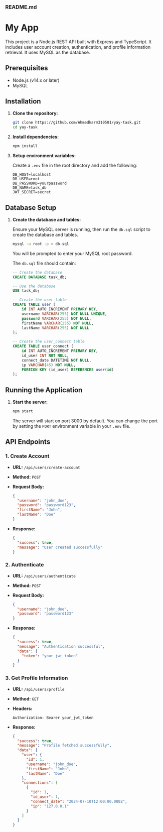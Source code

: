 ### README.md

# My App

This project is a Node.js REST API built with Express and TypeScript. It includes user account creation, authentication, and profile information retrieval. It uses MySQL as the database.

## Prerequisites

- Node.js (v14.x or later)
- MySQL

## Installation

1. **Clone the repository:**

   ```bash
   git clone https://github.com/Ahmedkarm310501/yay-task.git
   cd yay-task
   ```

2. **Install dependencies:**

   ```bash
   npm install
   ```

3. **Setup environment variables:**

   Create a `.env` file in the root directory and add the following:

   ```env
   DB_HOST=localhost
   DB_USER=root
   DB_PASSWORD=yourpassword
   DB_NAME=task_db
   JWT_SECRET=secret
   ```

## Database Setup

1. **Create the database and tables:**

   Ensure your MySQL server is running, then run the `db.sql` script to create the database and tables.

   ```bash
   mysql -u root -p < db.sql
   ```

   You will be prompted to enter your MySQL root password.

   The `db.sql` file should contain:

   ```sql
   -- Create the database
   CREATE DATABASE task_db;

   -- Use the database
   USE task_db;

   -- Create the user table
   CREATE TABLE user (
       id INT AUTO_INCREMENT PRIMARY KEY,
       username VARCHAR(255) NOT NULL UNIQUE,
       password VARCHAR(255) NOT NULL,
       firstName VARCHAR(255) NOT NULL,
       lastName VARCHAR(255) NOT NULL
   );

   -- Create the user_connect table
   CREATE TABLE user_connect (
       id INT AUTO_INCREMENT PRIMARY KEY,
       id_user INT NOT NULL,
       connect_date DATETIME NOT NULL,
       ip VARCHAR(45) NOT NULL,
       FOREIGN KEY (id_user) REFERENCES user(id)
   );
   ```

## Running the Application

1. **Start the server:**

   ```bash
   npm start
   ```

   The server will start on port 3000 by default. You can change the port by setting the `PORT` environment variable in your `.env` file.

## API Endpoints

### 1. Create Account

- **URL:** `/api/users/create-account`
- **Method:** `POST`
- **Request Body:**

  ```json
  {
    "username": "john_doe",
    "password": "password123",
    "firstName": "John",
    "lastName": "Doe"
  }
  ```

- **Response:**

  ```json
  {
    "success": true,
    "message": "User created successfully"
  }
  ```

### 2. Authenticate

- **URL:** `/api/users/authenticate`
- **Method:** `POST`
- **Request Body:**

  ```json
  {
    "username": "john_doe",
    "password": "password123"
  }
  ```

- **Response:**

  ```json
  {
    "success": true,
    "message": "Authentication successful",
    "data": {
      "token": "your_jwt_token"
    }
  }
  ```

### 3. Get Profile Information

- **URL:** `/api/users/profile`
- **Method:** `GET`
- **Headers:**

  ```http
  Authorization: Bearer your_jwt_token
  ```

- **Response:**

  ```json
  {
    "success": true,
    "message": "Profile fetched successfully",
    "data": {
      "user": {
        "id": 1,
        "username": "john_doe",
        "firstName": "John",
        "lastName": "Doe"
      },
      "connections": [
        {
          "id": 1,
          "id_user": 1,
          "connect_date": "2024-07-10T12:00:00.000Z",
          "ip": "127.0.0.1"
        }
      ]
    }
  }
  ```

